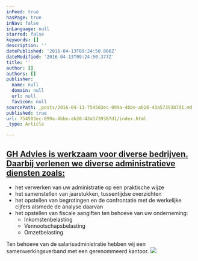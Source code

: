 ```yaml
---
inFeed: true
hasPage: true
inNav: false
inLanguage: null
starred: false
keywords: []
description: ''
datePublished: '2016-04-13T09:24:50.866Z'
dateModified: '2016-04-13T09:24:50.377Z'
title: ''
author: []
authors: []
publisher:
  name: null
  domain: null
  url: null
  favicon: null
sourcePath: _posts/2016-04-13-754503ec-099a-4bbe-ab28-43a5739387d1.md
published: true
url: 754503ec-099a-4bbe-ab28-43a5739387d1/index.html
_type: Article

---
```

## [GH Advies is werkzaam voor diverse bedrijven. Daarbij verlenen we diverse administratieve diensten zoals:][0]

* het verwerken van uw administratie op een praktische wijze
* het samenstellen van jaarstukken, tussentijdse overzichten
* het opstellen van begrotingen en de confrontatie met de werkelijke cijfers alsmede de analyse daarvan
* het opstellen van fiscale aangiften ten behoeve van uw onderneming:
  * Inkomstenbelasting
  * Vennootschapsbelasting
  * Omzetbelasting

Ten behoeve van de salarisadministratie hebben wij een samenwerkingsverband met een gerenommeerd kantoor.
![](https://the-grid-user-content.s3-us-west-2.amazonaws.com/91ba184e-2cc8-4263-9938-0cc15659c975.jpg)

[0]: http://gh-advies.nl/administratie.html